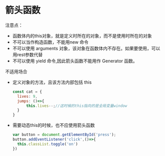 # 箭头函数

注意点：

* 函数体内的this对象，就是定义时所在的对象，而不是使用时所在的对象
* 不可以当作构造函数，不能用new 命令
* 不可以使用 arguments 对象，该对象在函数体内不存在。如果要使用，可以用rest参数代替
* 不可以使用 yield 命令,因此箭头函数不能用作 Generator 函数。

不适用场合

* 定义对象的方法，且该方法内部包括 this

  ```javascript
  const cat = {
  	lives: 9,
  	jumps: ()=>{
  		this.lives--;//这时候的this指向的是全局变量window
  	}
  }
  ```

* 需要动态this的时候，也不应使用箭头函数

  ```javascript
  var button = document.getElementById('press');
  button.addEventListener('click',()=>{
  	this.classList.toggle('on')
  })
  ```

  